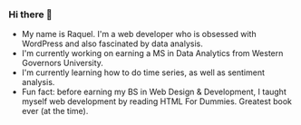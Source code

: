 ### Hi there 👋

<!--
**raquelocasio/raquelocasio** is a ✨ _special_ ✨ repository because its `README.md` (this file) appears on your GitHub profile.

Here are some ideas to get you started:

- 🔭 I’m currently working on ...
- 🌱 I’m currently learning ...
- 👯 I’m looking to collaborate on ...
- 🤔 I’m looking for help with ...
- 💬 Ask me about ...
- 📫 How to reach me: ...
- 😄 Pronouns: ...
- ⚡ Fun fact: ...
-->
- My name is Raquel. I'm a web developer who is obsessed with WordPress and also fascinated by data analysis.
- I'm currently working on earning a MS in Data Analytics from Western Governors University.
- I'm currently learning how to do time series, as well as sentiment analysis.
- Fun fact: before earning my BS in Web Design & Development, I taught myself web development by reading HTML For Dummies. Greatest book ever (at the time).
